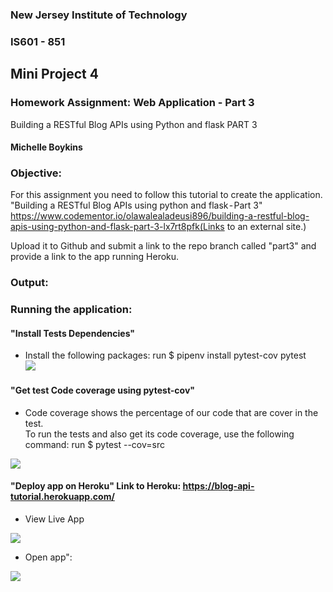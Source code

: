 ### New Jersey Institute of Technology
### IS601 - 851
## Mini Project 4
### Homework Assignment:  Web Application - Part 3
Building a RESTful Blog APIs using Python and flask  PART 3
#### Michelle Boykins


### Objective:

For this assignment you need to follow this tutorial to create the application.
"Building a RESTful Blog APIs using python and flask - Part 3"
https://www.codementor.io/olawalealadeusi896/building-a-restful-blog-apis-using-python-and-flask-part-3-lx7rt8pfk(Links to an external site.)

Upload it to Github and submit a link to the repo branch called "part3" and provide a link to the app running Heroku.


### Output:
### Running the application:

#### "Install Tests Dependencies"    
* Install the following packages:  run  $ pipenv install pytest-cov pytest   
![](https://github.com/shellynj/blog_api_flask_tutorial2/blob/master/src/5installation_pipenv_install_pytest_cov_pytest.png)


#### "Get test Code coverage using pytest-cov"  
* Code coverage shows the percentage of our code that are cover in the test.  
To run the tests and also get its code coverage, use the following command: run $ pytest --cov=src  

![](https://github.com/shellynj/blog_api_flask_tutorial2/blob/master/src/6pytest--cov_src.png)


#### "Deploy app on Heroku"  Link to Heroku: https://blog-api-tutorial.herokuapp.com/ 
* View Live App  

![](https://github.com/shellynj/blog_api_flask_tutorial2/blob/master/src/7deployheroku.png)


* Open app":    

![](https://github.com/shellynj/blog_api_flask_tutorial2/blob/master/src/8deployheroku_open_app.png)









